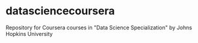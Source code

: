 datasciencecoursera
===================
Repository for Coursera courses in "Data Science Specialization" by Johns Hopkins University

